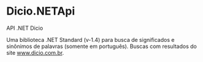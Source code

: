 # Dicio.NETApi
API .NET Dicio

Uma biblioteca .NET Standard (v-1.4) para busca de significados e sinônimos de palavras (somente em português).
Buscas com resultados do site www.dicio.com.br.

